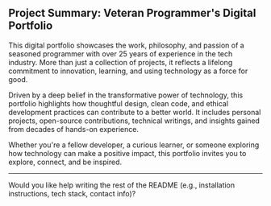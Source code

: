 ## Project Summary: Veteran Programmer's Digital Portfolio

This digital portfolio showcases the work, philosophy, and passion of a seasoned programmer with over 25 years of experience in the tech industry. More than just a collection of projects, it reflects a lifelong commitment to innovation, learning, and using technology as a force for good.

Driven by a deep belief in the transformative power of technology, this portfolio highlights how thoughtful design, clean code, and ethical development practices can contribute to a better world. It includes personal projects, open-source contributions, technical writings, and insights gained from decades of hands-on experience.

Whether you're a fellow developer, a curious learner, or someone exploring how technology can make a positive impact, this portfolio invites you to explore, connect, and be inspired.

---

Would you like help writing the rest of the README (e.g., installation instructions, tech stack, contact info)?
